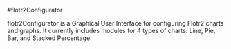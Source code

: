 #flotr2Configurator

flotr2Configurator is a Graphical User Interface for configuring Flotr2 charts and graphs. It currently includes modules for 4 types of charts: Line, Pie, Bar, and Stacked Percentage. 
